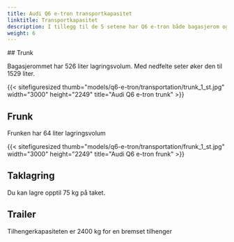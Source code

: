 ```yaml
---
title: Audi Q6 e-tron transportkapasitet 
linktitle: Transportkapasitet 
description: I tillegg til de 5 setene har Q6 e-tron både bagasjerom og frunk i tillegg til takoppbevaring og tilhengermuligheter.
weight: 6
---
```

<!-- markdownlint-disable MD033 -->## Trunk

Bagasjerommet har 526 liter lagringsvolum. Med nedfelte seter øker den til 1529 liter.

{{< sitefiguresized thumb="models/q6-e-tron/transportation/trunk_1_st.jpg" width="3000" height="2249" title="Audi Q6 e-tron trunk" >}}


## Frunk

Frunken har 64 liter lagringsvolum


{{< sitefiguresized thumb="models/q6-e-tron/transportation/frunk_1_st.jpg" width="3000" height="2249" title="Audi Q6 e-tron frunk" >}}


## Taklagring

Du kan lagre opptil 75 kg på taket.


## Trailer

Tilhengerkapasiteten er 2400 kg for en bremset tilhenger